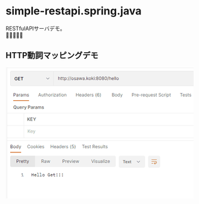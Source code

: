 # simple-restapi.spring.java

RESTfulAPIサーバデモ。  
🥺🥺🥺🥺🥺  

## HTTP動詞マッピングデモ

![HTTP動詞マッピングデモ](/dev/docs/img/simple-httpverb.gif)  
